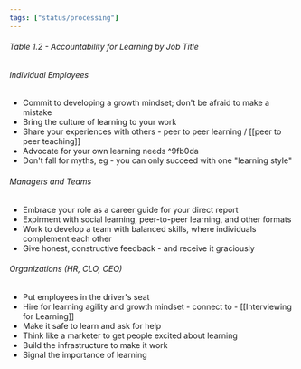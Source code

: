 ```yaml
---
tags: ["status/processing"]
---
```

######  Table 1.2 - Accountability for Learning by Job Title

###### Individual Employees
- Commit to developing a growth mindset; don't be afraid to make a mistake
- Bring the culture of learning to your work
- Share your experiences with others - peer to peer learning / [[peer to peer teaching]]
- Advocate for your own learning needs ^9fb0da
- Don't fall for myths, eg - you can only succeed with one "learning style"

###### Managers and Teams
- Embrace your role as a career guide for your direct report
- Expirment with social learning, peer-to-peer learning, and other formats
- Work to develop a team with balanced skills, where individuals complement each other
- Give honest, constructive feedback - and receive it graciously

###### Organizations (HR, CLO, CEO)
- Put employees in the driver's seat
- Hire for learning agility and growth mindset - connect to  - [[Interviewing for Learning]]
- Make it safe to learn and ask for help
- Think like a marketer to get people excited about learning
- Build the infrastructure to make it work
- Signal the importance of learning

